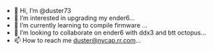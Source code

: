 - 👋 Hi, I’m @duster73
- 👀 I’m interested in upgrading my ender6...
- 🌱 I’m currently learning to compile firmware ...
- 💞️ I’m looking to collaborate on ender6 with ddx3 and btt octopus...
- 📫 How to reach me duster@nycap.rr.com...

<!---
duster73/duster73 is a ✨ special ✨ repository because its `README.md` (this file) appears on your GitHub profile.
You can click the Preview link to take a look at your changes.
--->
